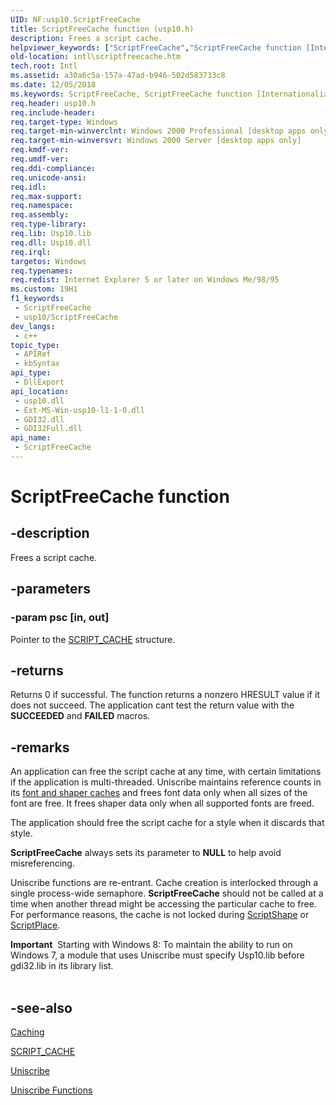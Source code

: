 ```yaml
---
UID: NF:usp10.ScriptFreeCache
title: ScriptFreeCache function (usp10.h)
description: Frees a script cache.
helpviewer_keywords: ["ScriptFreeCache","ScriptFreeCache function [Internationalization for Windows Applications]","_win32_ScriptFreeCache","intl.scriptfreecache","usp10/ScriptFreeCache"]
old-location: intl\scriptfreecache.htm
tech.root: Intl
ms.assetid: a30a6c5a-157a-47ad-b946-502d583733c8
ms.date: 12/05/2018
ms.keywords: ScriptFreeCache, ScriptFreeCache function [Internationalization for Windows Applications], _win32_ScriptFreeCache, intl.scriptfreecache, usp10/ScriptFreeCache
req.header: usp10.h
req.include-header: 
req.target-type: Windows
req.target-min-winverclnt: Windows 2000 Professional [desktop apps only]
req.target-min-winversvr: Windows 2000 Server [desktop apps only]
req.kmdf-ver: 
req.umdf-ver: 
req.ddi-compliance: 
req.unicode-ansi: 
req.idl: 
req.max-support: 
req.namespace: 
req.assembly: 
req.type-library: 
req.lib: Usp10.lib
req.dll: Usp10.dll
req.irql: 
targetos: Windows
req.typenames: 
req.redist: Internet Explorer 5 or later on Windows Me/98/95
ms.custom: 19H1
f1_keywords:
 - ScriptFreeCache
 - usp10/ScriptFreeCache
dev_langs:
 - c++
topic_type:
 - APIRef
 - kbSyntax
api_type:
 - DllExport
api_location:
 - usp10.dll
 - Ext-MS-Win-usp10-l1-1-0.dll
 - GDI32.dll
 - GDI32Full.dll
api_name:
 - ScriptFreeCache
---
```


# ScriptFreeCache function


## -description

Frees a script cache.

## -parameters

### -param psc [in, out]

Pointer to the <a href="https://docs.microsoft.com/windows/desktop/Intl/script-cache">SCRIPT_CACHE</a> structure.

## -returns

Returns 0 if successful. The function returns a nonzero HRESULT value if it does not succeed. The application cant test the return value with the <b>SUCCEEDED</b> and <b>FAILED</b> macros.

## -remarks

An application can free the script cache at any time, with certain limitations if the application is multi-threaded. Uniscribe maintains reference counts in its <a href="https://docs.microsoft.com/windows/desktop/Intl/caching">font and shaper caches</a> and frees font data only when all sizes of the font are free. It frees shaper data only when all supported fonts are freed.

The application should free the script cache for a style when it discards that style.

<b>ScriptFreeCache</b> always sets its parameter to <b>NULL</b> to help avoid misreferencing.

Uniscribe functions are re-entrant. Cache creation is interlocked through a single process-wide semaphore. <b>ScriptFreeCache</b> should not be called at a time when another thread might be accessing the particular cache to free. For performance reasons, the cache is not locked during <a href="https://docs.microsoft.com/windows/desktop/api/usp10/nf-usp10-scriptshape">ScriptShape</a> or <a href="https://docs.microsoft.com/windows/desktop/api/usp10/nf-usp10-scriptplace">ScriptPlace</a>.

<div class="alert"><b>Important</b>  Starting with Windows 8: To maintain the ability to run on Windows 7, a module that uses Uniscribe must specify Usp10.lib before gdi32.lib in its library list.</div>
<div> </div>

## -see-also

<a href="https://docs.microsoft.com/windows/desktop/Intl/caching">Caching</a>



<a href="https://docs.microsoft.com/windows/desktop/Intl/script-cache">SCRIPT_CACHE</a>



<a href="https://docs.microsoft.com/windows/desktop/Intl/uniscribe">Uniscribe</a>



<a href="https://docs.microsoft.com/windows/desktop/Intl/uniscribe-functions">Uniscribe Functions</a>

